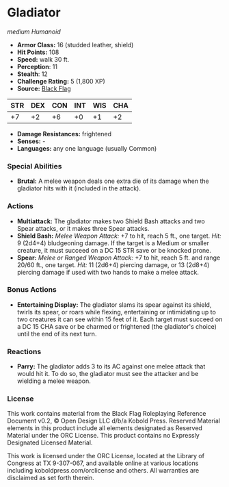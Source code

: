 # Gladiator

*medium* *Humanoid*

- **Armor Class:** 16 (studded leather, shield)
- **Hit Points:** 108 
- **Speed:** walk 30 ft.
- **Perception**: 11
- **Stealth**: 12
- **Challenge Rating:** 5 (1,800 XP)
- **Source:** [Black Flag](https://koboldpress.com/kpstore/product/tovrpg-pg-mv/)

| STR | DEX | CON | INT | WIS | CHA |
| --- | --- | --- | --- | --- | --- |
| +7 | +2 | +6 | +0 | +1 | +2 |

- **Damage Resistances:** frightened
- **Senses:** -
- **Languages:** any one language (usually Common)

### Special Abilities

- **Brutal:** A melee weapon deals one extra die of its damage when the gladiator hits with it (included in the attack).

### Actions

- **Multiattack:** The gladiator makes two Shield Bash attacks and two Spear attacks, or it makes three Spear attacks.
- **Shield Bash:** _Melee Weapon Attack:_ +7 to hit, reach 5 ft., one target. _Hit:_ 9 (2d4+4) bludgeoning damage. If the target is a Medium or smaller creature, it must succeed on a DC 15 STR save or be knocked prone.
- **Spear:** _Melee or Ranged Weapon Attack:_ +7 to hit, reach 5 ft. and range 20/60 ft., one target. _Hit:_ 11 (2d6+4) piercing damage, or 13 (2d8+4) piercing damage if used with two hands to make a melee attack.

### Bonus Actions

- **Entertaining Display:** The gladiator slams its spear against its shield, twirls its spear, or roars while flexing, entertaining or intimidating up to two creatures it can see within 15 feet of it. Each target must succeed on a DC 15 CHA save or be charmed or frightened (the gladiator's choice) until the end of its next turn.

### Reactions

- **Parry:** The gladiator adds 3 to its AC against one melee attack that would hit it. To do so, the gladiator must see the attacker and be wielding a melee weapon.


### License

This work contains material from the Black Flag Roleplaying Reference Document v0.2, © Open Design LLC d/b/a Kobold Press. Reserved Material elements in this product include all elements designated as Reserved Material under the ORC License. This product contains no Expressly Designated Licensed Material.

This work is licensed under the ORC License, located at the Library of Congress at TX 9-307-067, and available online at various locations including koboldpress.com/orclicense and others. All warranties are disclaimed as set forth therein.
